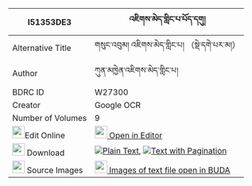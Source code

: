 |I51353DE3|འཇིགས་མེད་གླིང་པ་པོད་དགུ། 
| --- | --- 
|Alternative Title |གསུང་འབུམ། འཇིགས་མེད་གླིང་པ། （སྡེ་དགེ་པར་མ།）
|Author| ཀུན་མཁྱེན་འཇིགས་མེད་གླིང་པ།
|BDRC ID | W27300
|Creator | Google OCR
|Number of Volumes| 9
|<img width="25" src="https://img.icons8.com/color/25/000000/edit-property.png">Edit Online| [<img width="25" src="https://avatars.githubusercontent.com/u/45091458?s=200&v=4"> Open in Editor](http://editor.openpecha.org/I51353DE3)
|<img width="25" src="https://img.icons8.com/fluent/48/000000/download-2.png"/>  Download | [![](https://img.icons8.com/color/20/000000/txt.png)Plain Text](https://github.com/Openpecha/I51353DE3/releases/download/v1/jikme_lingpa_po_gu_plain_I51353DE3.zip), [![](https://img.icons8.com/color/20/000000/txt.png)Text with Pagination](https://github.com/Openpecha/I51353DE3/releases/download/v1/jikme_lingpa_po_gu_pages_I51353DE3.zip)
|<img width="25" src="https://img.icons8.com/plasticine/100/000000/pictures-folder.png"/>  Source Images | [<img width="25" src="https://library.bdrc.io/icons/BUDA-small.svg"> Images of text file open in BUDA](https://library.bdrc.io/show/bdr:W27300)